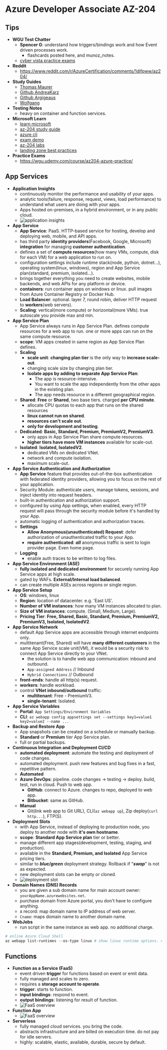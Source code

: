 # Azure Developer Associate AZ-204

## Tips

- **WGU Test Chatter**
  - **Spencer G**: understand how triggers/bindings work and how Event driven processes work.
    - flashcards posted here, and munoz_notes.
  - [cyber vista practice exams](https://app.pluralsight.com/paths/certificate/developing-solutions-for-microsoft-azure-az-204)
- **Reddit**
  - <https://www.reddit.com/r/AzureCertification/comments/1difpww/az204/>
- **Study Guides**
  - [Thomas Maurer](https://www.thomasmaurer.ch/2020/03/az-204-study-guide-developing-solutions-for-microsoft-azure/)
  - [Github AndreaKarz](https://github.com/AndreasKarz/AZ-204)
  - [Github Argigeaus](https://github.com/arvigeus/az-204)
  - [Wolfgang](https://programmingwithwolfgang.com/mastering-az-204-exam-comprehensive-guide-azure-certification-preparation)
- **Testing Notes**
  - heavy on container and function services.
- **Microsoft Learn**
  - [learn microsoft](https://learn.microsoft.com/en-us/credentials/certifications/azure-developer/?practice-assessment-type=certification)
  - [az-204 study guide](https://learn.microsoft.com/en-us/credentials/certifications/resources/study-guides/az-204)
  - [azure cli](https://learn.microsoft.com/en-us/cli/azure/reference-index?view=azure-cli-latest)
  - [exam demo](https://www.starttest.com/ITDVersions/22.0.0.0/ITDStart.aspx?SVC=3fb29b00-3364-4988-ab97-06acfc734207)
  - [az-204 labs](https://microsoftlearning.github.io/AZ-204-DevelopingSolutionsforMicrosoftAzure/)
  - [landing zone best practices](https://learn.microsoft.com/en-us/azure/cloud-adoption-framework/ready/landing-zone/design-areas)
- **Practice Exams**
  - <https://wgu.udemy.com/course/az204-azure-practice/>

## App Services

- **Application Insights**
  - continuously monitor the performance and usability of your apps.
  - analytic tools(failure, response, request, views, load performance) to understand what users are doing with your apps.
  - Apps hosted on-premises, in a hybrid environment, or in any public cloud.
  - ![application insights](img/application_insights.PNG)
- **App Service**
  - **App Service**: PaaS. HTTP-based service for hosting, develop and deploying web, mobile, and API apps.
  - has third party **identity providers**(Facebook, Google, Microsoft) **integration** for managing **customer authentication**.
  - defines a set of **compute resources**(how many VMs, compute, disk for each VM) for a web application to run on.
  - configuration settings include runtime stack(node, python, dotnet...), operating system(linux, windows), region and App Service plan(standard, premium, isolated...).
  - brings together everything you need to create websites, mobile backends, and web APIs for any platform or device.
  - **containers**: run container apps on windows or linux. pull images from Azure Container Registry or Docker Hub.
  - **Load Balancer**: optional. layer 7, round robin, deliver HTTP request to **workers**(web servers).
  - **Scaling**: vertical(more compute) or horizontal(more VMs). true autoscale you provide max and min.
- **App Service Plan**
  - App Service always runs in App Service Plan. defines compute resources for a web app to run. one or more apps can run on the same compute resource.
  - **scope**: VM apps created in same region as App Service Plan defines.
  - **Scaling**
    - **scale unit**: **changing plan tier** is the only way to **increase scale-out**.
    - changing scale size by changing plan tier.
    - **Isolate apps by adding to separate App Service Plan**:
      - The app is resource-intensive.
      - You want to scale the app independently from the other apps in the existing plan.
      - The app needs resource in a different geographical region.
  - **Shared**: **Free** or **Shared**, two base tiers. charged **per CPU minute**.
    - allocate CPU quotas to each app that runs on the shared resources
    - **linux cannot run on shared**.
    - **resources can't scale out**.
    - **only for development and testing**.
  - **Dedicated**: **Basic, Standard, Premium, PremiumV2, PremiumV3**.
    - only apps in App Service Plan share compute resources.
    - **higher tiers have more VM instances** available for scale-out.
  - **Isolated**: **Isolated, IsolatedV2**.
    - dedicated VMs on dedicated VNet.
    - network and compute isolation.
    - maximum scale-out.
- **App Service Authentication and Authorization**
  - **App Service** feature that provides out-of-the-box authentication with federated identity providers, allowing you to focus on the rest of your application.
  - Security Module: authenticate users, manage tokens, sessions, and inject identity into request headers.
  - built-in authentication and authorization support.
  - configured by using App settings, when enabled, every HTTP request will pass through the security module before it's handled by your App.
  - automatic logging of authentication and authorization traces.
  - **Settings**
    - **Allow Anonymous(unauthenticated) Request**: defer authorization of unauthenticated traffic to your App.
    - **require authenticated**: **_all_** anonymous traffic is sent to login provider page. Even home page.
  - **Logging**
    - enable auth traces to be written to log files.
- **App Service Environment (ASE)**
  - **fully isolated and dedicated environment** for securely running App Service apps at high scale.
  - gated by WAFs. **External/Internal load balanced**.
  - can create multiple ASEs across regions or single region.
- **App Service Setup**
  - **OS**: windows, linux
  - **Region**: location of datacenter. e.g. 'East US'.
  - **Number of VM instances**: how many VM instances allocated to plan.
  - **Size of VM instances**: compute. (Small, Medium, Large).
  - **Pricing Tier**: **Free, Shared, Basic, Standard, Premium, PremiumV2, PremiumV3, Isolated, IsolatedV2**.
- **App Service Network**
  - default App Service apps are accessible through internet endpoints only.
  - multitenant(Free, Shared) will have **many different customers** in the same App Service scale unit(VM), it would be a security risk to connect App Service directly to your VNet.
    - the solution is to handle web app communication: inbound and outbound.
    - `App-assigned Address` // Inbound
    - `Hybrid Connections` // Outbound
  - **front-ends**: handle all http(s) request.
  - **workers**: handle workload.
  - control **VNet inbound/outbound** traffic:
    - **multitenant**: Free - PremiumV3.
    - **single-tenant**: Isolated.
- **App Service Variables**
  - **Portal**: `App Settings/Environment Variables`
  - **CLI**: `az webapp config appsettings set --settings key1=value1 key2=value2 --name ...`
- **Backup and Restore App**
  - App snapshots can be created on a schedule or manually backup.
  - **Standard** or **Premium** tier App Service plan.
  - full or partial backups.
- **Continuous Integration and Deployment CI/CD**
  - **automated deployment**: automate the testing and deployment of code changes.
  - automated deployment. push new features and bug fixes in a fast, repetitive pattern.
  - **Automated**
  - **Azure DevOps**: pipeline. code changes -> testing -> deploy. build, test, run in cloud. Push to web app.
    - **GitHub**: connect to Azure. changes to repo, deployed to web app.
    - **Bitbucket**: same as GitHub.
  - **Manual**
    - Git(link web app to Git URL), CLI(`az webapp up`), Zip deploy(`curl http...`), FTP(S).
- **Deployment Slots**
  - with App Service, instead of deploying to production node, you deploy to another node with **it's own hostname**.
  - **scope**: **Standard App Service plan** tier or better.
  - manage different app stages(development, testing, staging, and production).
  - available in the **Standard, Premium, and Isolated** App Service pricing tiers.
  - similar to **_blue/green_** deployment strategy. Rollback if "**_swap_**" is not as expected.
  - new deployment slots can be empty or cloned.
  - ![deployment slot](img/deployment_slot.PNG)
- **Domain Names (DNS) Records**
  - you are given a sub domain name for main account owner: `yourAppName.azurewebsites.net`.
  - purchase domain from Azure portal, you don't have to configure anything.
  - `A` record: map domain name to IP address of web server.
  - `Cname`: maps domain name to another domain name.
- **WebJobs**
  - run script in the same instance as web app. no additional charge.

```powershell
# online Azure Cloud Shell
az webapp list-runtimes --os-type linux # show linux runtime options. node, dotnet, python...
```

## Functions

- **Function as a Service (FaaS)**
  - event driven **trigger** for functions based on event or emit data.
  - fully managed and scales to zero.
  - requires a **storage account to operate**.
  - **trigger**: starts to function.
  - **input bindings**: respond to event.
  - **output bindings**: listening for result of function.
  - ![FaaS overview](img/faas_overview.PNG)
- **Function App**
  - ![FaaS overview](img/faas_overview.PNG)
- **Serverless**
  - fully managed cloud services. you bring the code.
  - abstracts infrastructure and are billed on execution time. do not pay for idle servers.
  - highly: scalable, elastic, available, durable, secure by default.
